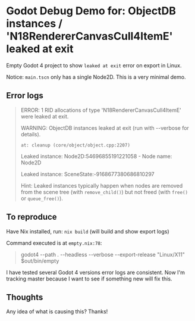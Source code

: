 # Godot Debug Demo for: ObjectDB instances / 'N18RendererCanvasCull4ItemE' leaked at exit

Empty Godot 4 project to show `leaked at exit` error on export in Linux.

Notice: `main.tscn` only has a single Node2D. This is a very minimal demo.

## Error logs

> ERROR: 1 RID allocations of type 'N18RendererCanvasCull4ItemE' were leaked at exit.
>
> WARNING: ObjectDB instances leaked at exit (run with --verbose for details).
>
>     at: cleanup (core/object/object.cpp:2207)
>
> Leaked instance: Node2D:54696855191221058 - Node name: Node2D
>
> Leaked instance: SceneState:-9168677380686810297
>
> Hint: Leaked instances typically happen when nodes are removed from the scene tree (with `remove_child()`) but not freed (with `free()` or `queue_free()`).

## To reproduce

Have Nix installed, run: `nix build` (will build and show export logs)

Command executed is at `empty.nix:78`:

> godot4 --path . --headless --verbose --export-release "Linux/X11" $out/bin/empty

I have tested several Godot 4 versions error logs are consistent. Now I'm tracking master because I want to see if something new will fix this.

## Thoughts

Any idea of what is causing this? Thanks!